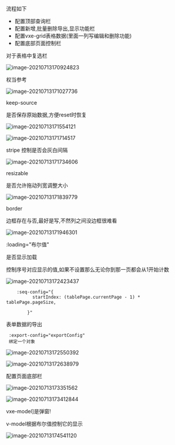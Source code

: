 流程如下

- 配置顶部查询栏
- 配置新增,批量删除导出,显示功能栏
- 配置vxe-grid表格数据(里面一列写编辑和删除功能)
- 配置底部页面控制栏

对于表格中复选栏

![image-20210713170924823](C:\Users\inui\AppData\Roaming\Typora\typora-user-images\image-20210713170924823.png)

权当参考

![image-20210713171027736](C:\Users\inui\AppData\Roaming\Typora\typora-user-images\image-20210713171027736.png)

 keep-source

是否保存原始数据,方便reset时恢复

![image-20210713171554121](C:\Users\inui\AppData\Roaming\Typora\typora-user-images\image-20210713171554121.png)



![image-20210713171714517](C:\Users\inui\AppData\Roaming\Typora\typora-user-images\image-20210713171714517.png)

stripe 控制是否会灰白间隔

![image-20210713171734606](C:\Users\inui\AppData\Roaming\Typora\typora-user-images\image-20210713171734606.png)

resizable

是否允许拖动列宽调整大小

![image-20210713171839779](C:\Users\inui\AppData\Roaming\Typora\typora-user-images\image-20210713171839779.png)

border

边框存在与否,最好是写,不然列之间没边框很难看

![image-20210713171946301](C:\Users\inui\AppData\Roaming\Typora\typora-user-images\image-20210713171946301.png)

:loading="布尔值"

是否显示加载

控制序号对应显示的值,如果不设置那么无论你到那一页都会从1开始计数

![image-20210713172423437](C:\Users\inui\AppData\Roaming\Typora\typora-user-images\image-20210713172423437.png)

```
    :seq-config="{
          startIndex: (tablePage.currentPage - 1) * tablePage.pageSize,
          
        }"
```

表单数据的导出

```
 :export-config="exportConfig"
 绑定一个对象
```

![image-20210713172550392](C:\Users\inui\AppData\Roaming\Typora\typora-user-images\image-20210713172550392.png)

![image-20210713172638979](C:\Users\inui\AppData\Roaming\Typora\typora-user-images\image-20210713172638979.png)

配置页面底部栏

![image-20210713173351562](C:\Users\inui\AppData\Roaming\Typora\typora-user-images\image-20210713173351562.png)

![image-20210713173412844](C:\Users\inui\AppData\Roaming\Typora\typora-user-images\image-20210713173412844.png)

vxe-model]是弹窗!

v-model根据布尔值控制它的显示

![image-20210713174541120](C:\Users\inui\AppData\Roaming\Typora\typora-user-images\image-20210713174541120.png)

